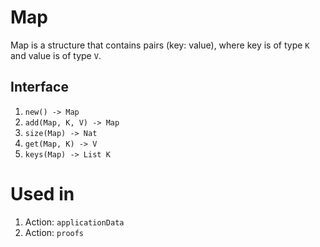 # Map

Map is a structure that contains pairs (key: value), where key is of type `K` and value is of type `V`.

## Interface

1. `new() -> Map`
2. `add(Map, K, V) -> Map`
3. `size(Map) -> Nat`
4. `get(Map, K) -> V`
5. `keys(Map) -> List K`

<!--ᚦ«
Is the order of the keys relevant? 
Could it be `Set K` instead of `List K` in the lat point?
»-->

# Used in
1. Action: `applicationData`
2. Action: `proofs`

<!--ᚦ«These should be linked»-->

<!--ᚦ
%%%%%%%%%%%%%%%%%%%%%%%%%%%%%%%%%%%%%%%%%%%%%%%%%%%%%%%%%%%%%%%%%%%%%%%%%%%%%%%%
page comments
%%%%%%%%%%%%%%%%%%%%%%%%%%%%%%%%%%%%%%%%%%%%%%%%%%%%%%%%%%%%%%%%%%%%%%%%%%%%%%%%
«Could we just use juvix maps?»
-->
